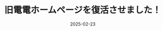 ---
title: "旧電電ホームページを復活させました！"
date: 2025-02-23
externalUrl: "https://tsukuba-denden.github.io/oldsite2/"
summary: "ぜひご覧下さい！"
tags: ["旧サイト","復刻","Web開発","再現","歴史"]
showReadingTime: false
build:
  render: "false"
  list: "local"
---